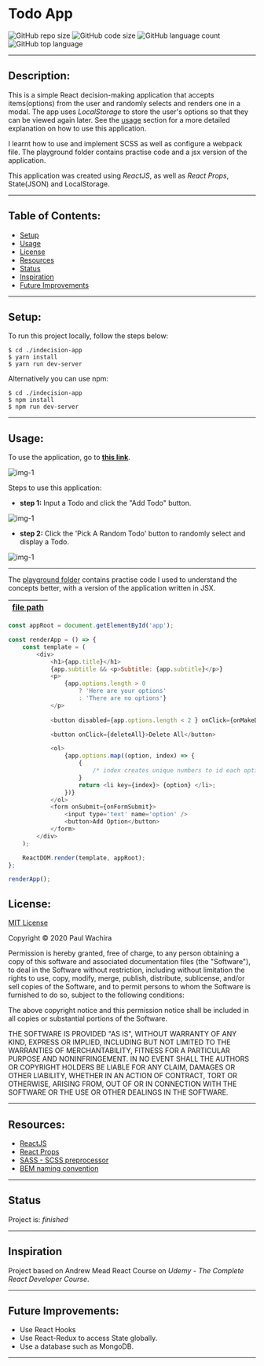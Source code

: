 # Todo App
  ![GitHub repo size](https://img.shields.io/github/repo-size/paulcmd/Indecision-App?style=for-the-badge) ![GitHub code size](https://img.shields.io/github/languages/code-size/paulcmd/Indecision-App?color=gold&style=for-the-badge) ![GitHub language count](https://img.shields.io/github/languages/count/paulcmd/Indecision-App?color=green&style=for-the-badge) ![GitHub top language](https://img.shields.io/github/languages/top/paulcmd/Indecision-App?color=red&style=for-the-badge)

---

## Description:
This is a simple React decision-making application that accepts items(options) from the user and randomly selects and renders one in a modal. The app uses _LocalStorage_ to store the user's options so that they can be viewed again later. See the [usage](#usage) section for a more detailed explanation on how to use this application.


I learnt how to use and implement SCSS as well as configure a webpack file. The playground folder contains practise code and a jsx version of the application.

This application was created using _ReactJS_, as well as _React Props_, State(JSON) and LocalStorage.

---

## Table of Contents:
* [Setup](#setup)
* [Usage](#usage)
* [License](#license)
* [Resources](#resources)
* [Status](#status)
* [Inspiration](#inspiration)
* [Future Improvements](#future-improvements)

---

## Setup:
To run this project locally, follow the steps below:
```
$ cd ./indecision-app
$ yarn install
$ yarn run dev-server
```

Alternatively you can use npm:

```
$ cd ./indecision-app
$ npm install
$ npm run dev-server
```
---


## Usage:
To use the application, go to __[this link](https://pmw-todo-app.netlify.app/)__.

![img-1](readme-imgs/landing.png)

Steps to use this application:
* __step 1:__ Input a Todo and click the "Add Todo" button.

![img-1](readme-imgs/add.png)
* __step 2:__ Click the 'Pick A Random Todo' button to randomly select and display a Todo.

![img-1](readme-imgs/modal.png)


---
The [playground folder](./src/playground/) contains practise code I used to understand the concepts better, with a version of the application written in JSX.

| [file path](./src/playground/jsx-indecision.js)     | 
| :---------------------------------:|


```javascript
const appRoot = document.getElementById('app');

const renderApp = () => {
	const template = (
		<div>
			<h1>{app.title}</h1>
			{app.subtitle && <p>Subtitle: {app.subtitle}</p>}
			<p>
				{app.options.length > 0
					? 'Here are your options'
					: 'There are no options'}
			</p>
			
			<button disabled={app.options.length < 2 } onClick={onMakeDecision}>What should I do?</button>

			<button onClick={deleteAll}>Delete All</button>

			<ol>
				{app.options.map((option, index) => {
					{
						/* index creates unique numbers to id each option in the array */
					}
					return <li key={index}> {option} </li>;
				})}
			</ol>
			<form onSubmit={onFormSubmit}>
				<input type='text' name='option' />
				<button>Add Option</button>
			</form>
		</div>
	);

	ReactDOM.render(template, appRoot);
};

renderApp();
```




## License:
[MIT License](https://opensource.org/licenses/MIT)

Copyright © 2020 Paul Wachira

Permission is hereby granted, free of charge, to any person obtaining a copy
of this software and associated documentation files (the "Software"), to deal
in the Software without restriction, including without limitation the rights
to use, copy, modify, merge, publish, distribute, sublicense, and/or sell
copies of the Software, and to permit persons to whom the Software is
furnished to do so, subject to the following conditions:

The above copyright notice and this permission notice shall be included in all
copies or substantial portions of the Software.

THE SOFTWARE IS PROVIDED "AS IS", WITHOUT WARRANTY OF ANY KIND, EXPRESS OR
IMPLIED, INCLUDING BUT NOT LIMITED TO THE WARRANTIES OF MERCHANTABILITY,
FITNESS FOR A PARTICULAR PURPOSE AND NONINFRINGEMENT. IN NO EVENT SHALL THE
AUTHORS OR COPYRIGHT HOLDERS BE LIABLE FOR ANY CLAIM, DAMAGES OR OTHER
LIABILITY, WHETHER IN AN ACTION OF CONTRACT, TORT OR OTHERWISE, ARISING FROM,
OUT OF OR IN CONNECTION WITH THE SOFTWARE OR THE USE OR OTHER DEALINGS IN THE
SOFTWARE.

---

## Resources:
* [ReactJS](https://reactjs.org/docs/getting-started.html)
* [React Props]()
* [SASS - SCSS preprocessor]()
* [BEM naming convention]()


---
## Status
Project is: _finished_

---

## Inspiration
Project based on Andrew Mead React Course on _Udemy - The Complete React Developer Course_.


---

## Future Improvements:
* Use React Hooks
* Use React-Redux to access State globally.
* Use a database such as MongoDB.


---

